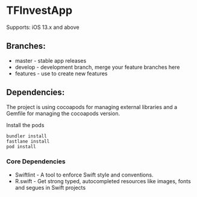 # TFInvestApp

Supports: iOS 13.x and above

## Branches:

* master - stable app releases
* develop - development branch, merge your feature branches here
* features - use to create new features

## Dependencies:

The project is using cocoapods for managing external libraries and a Gemfile for managing the cocoapods version.

Install the pods

```
bundler install
fastlane install
pod install
```

### Core Dependencies

* Swiftlint - A tool to enforce Swift style and conventions.
* R.swift - Get strong typed, autocompleted resources like images, fonts and segues in Swift projects

